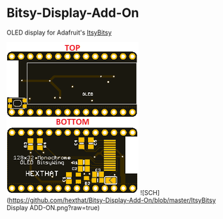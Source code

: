 # Bitsy-Display-Add-On
OLED display for Adafruit's [ItsyBitsy](https://www.adafruit.com/?q=itsybitsy&sort=BestMatch)

![Board](https://github.com/hexthat/Bitsy-Display-Add-On/blob/master/images.png?raw=true)
![SCH](https://github.com/hexthat/Bitsy-Display-Add-On/blob/master/ItsyBitsy Display ADD-ON.png?raw=true)
